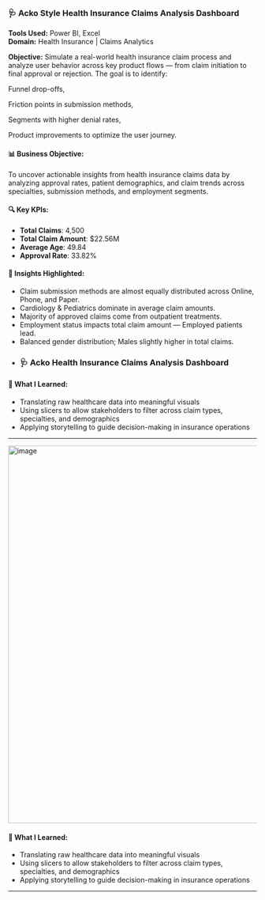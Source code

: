 ### 🩺 Acko Style Health Insurance Claims Analysis Dashboard

**Tools Used:** Power BI, Excel   
**Domain:** Health Insurance | Claims Analytics

**Objective:**
Simulate a real-world health insurance claim process and analyze user behavior across key product flows — from claim initiation to final approval or rejection.
The goal is to identify:

Funnel drop-offs,

Friction points in submission methods,

Segments with higher denial rates,

Product improvements to optimize the user journey.


#### 📊 Business Objective:
To uncover actionable insights from health insurance claims data by analyzing approval rates, patient demographics, and claim trends across specialties, submission methods, and employment segments.

#### 🔍 Key KPIs:
- **Total Claims**: 4,500  
- **Total Claim Amount**: $22.56M  
- **Average Age**: 49.84  
- **Approval Rate**: 33.82%

#### 📌 Insights Highlighted:
- Claim submission methods are almost equally distributed across Online, Phone, and Paper.
- Cardiology & Pediatrics dominate in average claim amounts.
- Majority of approved claims come from outpatient treatments.
- Employment status impacts total claim amount — Employed patients lead.
- Balanced gender distribution; Males slightly higher in total claims.
- ### 🩺 Acko Health Insurance Claims Analysis Dashboard



#### 🧠 What I Learned:
- Translating raw healthcare data into meaningful visuals
- Using slicers to allow stakeholders to filter across claim types, specialties, and demographics
- Applying storytelling to guide decision-making in insurance operations

---

<img width="1459" height="764" alt="image" src="https://github.com/user-attachments/assets/ff847fa4-8c97-4bb3-8239-8f67822bb2aa" />



#### 🧠 What I Learned:
- Translating raw healthcare data into meaningful visuals
- Using slicers to allow stakeholders to filter across claim types, specialties, and demographics
- Applying storytelling to guide decision-making in insurance operations

---

